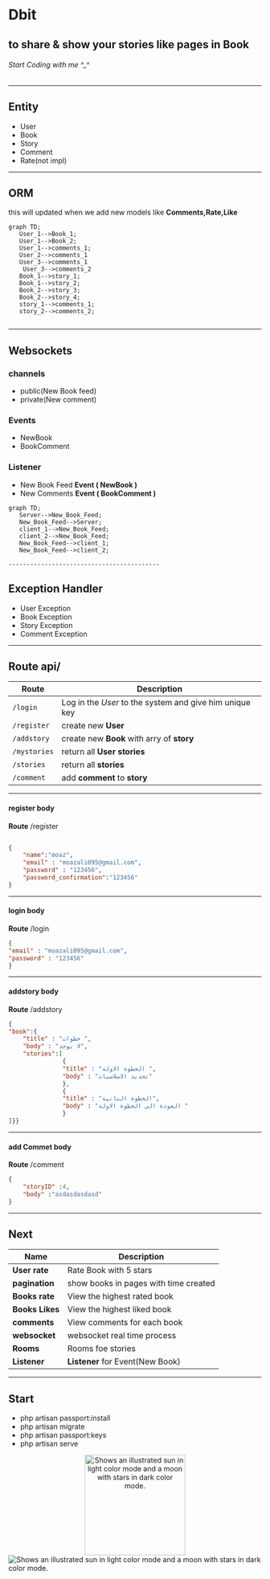 # Dbit
## to share & show your stories like pages in Book
###### Start Coding with me ^_^



--------------------------------------------
 ## Entity
- User
- Book
- Story
- Comment
- Rate(not impl)
 ------------------------------------------
 ## ORM
 this will updated when we add new models like **Comments,Rate,Like**
 ```mermaid
graph TD;
    User_1-->Book_1;
    User_1-->Book_2;
    User_1-->comments_1;
    User_2-->comments_1
    User_3-->comments_1
     User_3-->comments_2
    Book_1-->story_1;
    Book_1-->story_2;
    Book_2-->story_3;
    Book_2-->story_4;
    story_1-->comments_1;
    story_2-->comments_2;
   
```
 ------------------------------------------
 ## Websockets 
  ### channels
  - public(New Book feed)
  - private(New comment)
  ### Events
  - NewBook
  - BookComment
  ### Listener
  - New Book Feed **Event ( NewBook )**
  - New Comments  **Event ( BookComment )**
 ```mermaid
graph TD;
    Server-->New_Book_Feed;
    New_Book_Feed-->Server;
    client_1-->New_Book_Feed;
    client_2-->New_Book_Feed;
    New_Book_Feed-->client_1;
    New_Book_Feed-->client_2;
 ```
    ------------------------------------------
 ## Exception Handler 
- User Exception
- Book Exception
- Story Exception
- Comment Exception
-------------------------------------------
## Route api/
| **Route** | Description |
| --- | --- |
| `/login` | Log in the *User* to the system and give him unique key |
| `/register` | create new **User**  |
| `/addstory` | create new **Book** with arry of **story**  |
| `/mystories` | return all **User**  **stories**  |  
| `/stories` | return all **stories**  | 
| `/comment` | add   **comment** to **story**  | 

 ------------------------------------------
 #### register body
 **Route** /register
  
```json

{
    "name":"moaz",
    "email" : "moazali095@gmail.com",
    "password" : "123456",
    "password_confirmation":"123456"
}
```
 ------------------------------------------
#### login body
 **Route** /login
  
```json
{
"email" : "moazali095@gmail.com",
"password" : "123456"
}
```
 ------------------------------------------
#### addstory body
  **Route**  /addstory 
 
```json
{  
"book":{
    "title" : "خطوات ",
    "body" : "لا يوجد",
    "stories":[ 
               {
               "title" : "الخطوة الاولة ",
               "body" : "تحديد الاسلاسيات"
               },
               {
               "title" : "الخطوة التانية",
               "body" : "العودة الي الخطوة الاولة " 
               }
]}}
```
 ------------------------------------------
#### add **Commet** body
   **Route** /comment
 
```json
{
    "storyID" :4,
    "body" :"asdasdasdasd"
}
```
-------------------------------------------
## Next
| **Name** | Description |
| --- | --- |
| **User rate** | Rate Book with 5 stars |
| **pagination** | show books in pages with time created |
| **Books rate** | View the highest rated book  |
| **Books Likes** | View the highest liked book  |
| **comments** | View comments for each book  |
| **websocket** | websocket real time process  |
| **Rooms** | Rooms foe stories |
| **Listener** | **Listener**  for Event(New Book) |

-------------------------------------------
## Start
- php artisan passport:install
- php artisan migrate
- php artisan passport:keys
- php artisan serve

<div style="text-align:center">
<picture>
  <source media="(prefers-color-scheme: dark)" srcset="https://user-images.githubusercontent.com/25423296/163456776-7f95b81a-f1ed-45f7-b7ab-8fa810d529fa.png">
  <source media="(prefers-color-scheme: light)" srcset="https://user-images.githubusercontent.com/25423296/163456779-a8556205-d0a5-45e2-ac17-42d089e3c3f8.png">
  <img width="200" height="200"  alt="Shows an illustrated sun in light color mode and a moon with stars in dark color mode." src="https://user-images.githubusercontent.com/25423296/163456779-a8556205-d0a5-45e2-ac17-42d089e3c3f8.png">
</picture></div>
 
<picture>
  <source media="(prefers-color-scheme: dark)" srcset="https://laravelnews.imgix.net/images/laravel-featured.png?ixlib=php-3.3.1">
  <source media="(prefers-color-scheme: light)" srcset="https://laravelnews.imgix.net/images/laravel-featured.png?ixlib=php-3.3.1">
  <img   alt="Shows an illustrated sun in light color mode and a moon with stars in dark color mode." src="https://laravelnews.imgix.net/images/laravel-featured.png?ixlib=php-3.3.1">
</picture>

